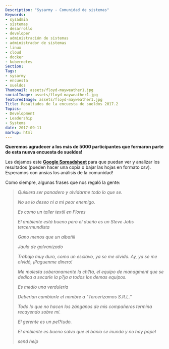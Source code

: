```yaml
---
Description: "Sysarmy - Comunidad de sistemas"
Keywords:
- sysadmin 
- sistemas
- desarrollo
- developer
- administración de sistemas
- administrador de sistemas
- linux
- cloud
- docker
- kubernetes
Section: 
Tags:
- sysarmy
- encuesta
- sueldos
Thumbnail: assets/floyd-mayweather1.jpg
socialImage: assets/floyd-mayweather1.jpg
featuredImage: assets/floyd-mayweather1.jpg
Title: Resultados de la encuesta de sueldos 2017.2
Topics:
- Development
- Leadership
- Systems
date: 2017-09-11
markup: html
---
```


<p><strong>Queremos agradecer a los más de 5000 participantes que formaron parte de esta nueva encuesta de sueldos!</strong></p>
<p>Les dejamos este <strong><a href="https://goo.gl/CGZjhp" target="_blank" rel="noopener">Google Spreadsheet</a> </strong>para que puedan ver y analizar los resultados (pueden hacer una copia o bajar las hojas en formato csv). Esperamos con ansias los análisis de la comunidad!</p>
<p>Como siempre, algunas frases que nos regaló la gente:</p>
<blockquote><p><em>Quisiera ser panadero y olvidarme todo lo que se.</em></p>
<p><em>No se lo deseo ni a mi peor enemigo.</em></p>
<p><em>Es como un taller textil en Flores</em></p>
<p><em>El ambiente está bueno pero el dueño es un Steve Jobs tercermundista</em></p>
<p><em>Gano menos que un albañil</em></p>
<p><em>Jaula de galvanizado</em></p>
<p><em>Trabajo muy duro, como un esclavo, ya se me olvido. Ay, ya se me olvidó, ¡Paguenme dinero!</em></p>
<p><em>Me molesta soberanamente la ch?ta, el equipo de managment que se dedica a secarle la p?ja a todos los demas equipos.</em></p>
<p><em>Es medio una verduleria</em></p>
<p><em>Deberían cambiarle el nombre a "Tercerizamos S.R.L."</em></p>
<p><em>Todo lo que no hacen los zánganos de mis compañeros termina recayendo sobre mí.</em></p>
<p><em>El gerente es un pel?tudo.</em></p>
<p><em>El ambiente es bueno salvo que el banio se inunda y no hay papel</em></p>
<p><em>send help</em></p></blockquote>
